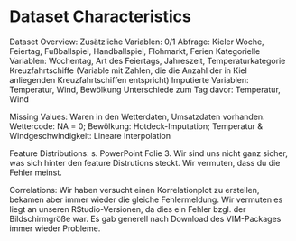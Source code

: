 # Dataset Characteristics
Dataset Overview:
Zusätzliche Variablen: 
0/1 Abfrage: Kieler Woche, Feiertag, Fußballspiel, Handballspiel, Flohmarkt, Ferien
Kategorielle Variablen: Wochentag, Art des Feiertags, Jahreszeit, Temperaturkategorie
Kreuzfahrtschiffe (Variable mit Zahlen, die die Anzahl der in Kiel anliegenden Kreuzfahrtschiffen entspricht)
Imputierte Variablen: Temperatur, Wind, Bewölkung
Unterschiede zum Tag davor: Temperatur, Wind

Missing Values:
Waren in den Wetterdaten, Umsatzdaten vorhanden. Wettercode: NA = 0; Bewölkung: Hotdeck-Imputation; Temperatur & Windgeschwindigkeit: Lineare Interpolation

Feature Distributions:
s. PowerPoint Folie 3. Wir sind uns nicht ganz sicher, was sich hinter den feature Distrutions steckt. Wir vermuten, dass du die Fehler meinst.

Correlations:
Wir haben versucht einen Korrelationplot zu erstellen, bekamen aber immer wieder die gleiche Fehlermeldung. Wir vermuten es liegt an unseren       RStudio-Versionen, da dies ein Fehler bzgl. der Bildschirmgröße war. Es gab generell nach Download des VIM-Packages immer wieder Probleme. 
